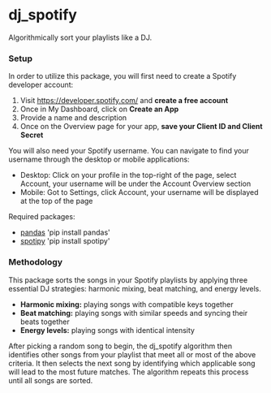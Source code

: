 # dj_spotify
Algorithmically sort your playlists like a DJ.

### Setup
In order to utilize this package, you will first need to create a Spotify developer account:
  1. Visit https://developer.spotify.com/ and **create a free account**
  2. Once in My Dashboard, click on **Create an App**
  3. Provide a name and description 
  4. Once on the Overview page for your app, **save your Client ID and Client Secret**

You will also need your Spotify username. You can navigate to find your username through the desktop or mobile applications:
  - Desktop: Click on your profile in the top-right of the page, select Account, your username will be under the Account Overview section
  - Mobile: Got to Settings, click Account, your username will be displayed at the top of the page

Required packages:
  - [pandas](https://pandas.pydata.org/) 
    'pip install pandas'
  - [spotipy](https://spotipy.readthedocs.io/en/2.19.0/) 
    'pip install spotipy'

### Methodology

This package sorts the songs in your Spotify playlists by applying three essential DJ strategies: harmonic mixing, beat matching, and energy levels.
  - **Harmonic mixing:** playing songs with compatible keys together
  - **Beat matching:** playing songs with similar speeds and syncing their beats together
  - **Energy levels:** playing songs with identical intensity 

After picking a random song to begin, the dj_spotify algorithm then identifies other songs from your playlist that meet all or most of the above criteria. It then selects the next song by identifying which applicable song will lead to the most future matches. The algorithm repeats this process until all songs are sorted.
